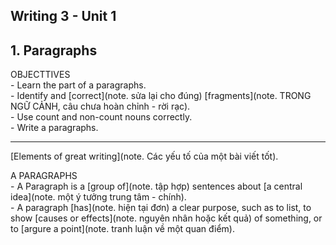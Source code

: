 ## Writing 3 - Unit 1

## 1. Paragraphs

OBJECTTIVES  
\- Learn the part of a paragraphs.  
\- Identify and [correct](note. sửa lại cho đúng) [fragments](note. TRONG NGỮ CẢNH, câu chưa hoàn chỉnh - rời rạc).  
\- Use count and non-count nouns correctly.  
\- Write a paragraphs.  

---

[Elements of great writing](note. Các yếu tố của một bài viết tốt).

A PARAGRAPHS  
\-  A Paragraph is a [group of](note. tập hợp) sentences about [a central idea](note. một ý tưởng trung tâm - chính).  
\- A paragraph [has](note. hiện tại đơn) a clear purpose, such as to list, to show [causes or effects](note. nguyên nhân hoặc kết quả) of something, or to [argure a point](note. tranh luận về một quan điểm).   
